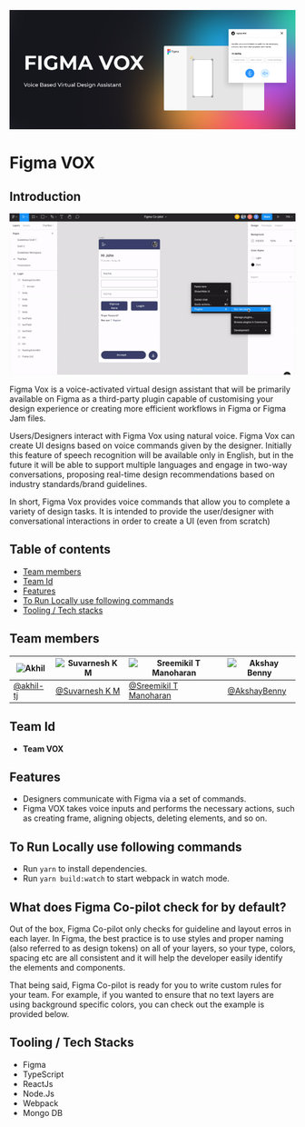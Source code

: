 ![alt text](https://github.com/sreemikil/Figma-VOX-/blob/e8b7c60e6521f6d0ef8b85a41d4d07c3917a5340/Assets/VOX.png)


# Figma VOX
## Introduction         

![Figma Co-pilot Gif Example](https://github.com/AkshayBenny/figma-copilot/blob/386572a252a7a68cacee6ee0458231e6377f3546/assets/demogif.gif)



Figma Vox is a voice-activated virtual design assistant that will be primarily available on Figma as a third-party plugin capable of customising your design experience or creating more efficient workflows in Figma or Figma Jam files.

Users/Designers interact with Figma Vox using natural voice. Figma Vox can create UI designs based on voice commands given by the designer. Initially this feature of speech recognition will be available only in English, but in the future it will be able to support multiple languages and engage in two-way conversations, proposing real-time design recommendations based on industry standards/brand guidelines.

In short, Figma Vox provides voice commands that allow you to complete a variety of design tasks. It is intended to provide the user/designer with conversational interactions in order to create a UI (even from scratch)

## Table of contents
* [Team members](#members)
* [Team Id](#id)
* [Features](#howitworks)
* [To Run Locally use following commands](#run)
* [Tooling / Tech stacks](#tts)

<a name="members"></a>
## Team members
![Akhil](https://github.com/itexpert2572000/Ctracker/blob/91a6a09e646eda69264b6611faa5278e0f03e1ab/readme_assets/tj.png) | ![Suvarnesh K M](https://github.com/itexpert2572000/Ctracker/blob/91a6a09e646eda69264b6611faa5278e0f03e1ab/readme_assets/suvarneshkm.png) | ![Sreemikil T Manoharan](https://github.com/itexpert2572000/Ctracker/blob/91a6a09e646eda69264b6611faa5278e0f03e1ab/readme_assets/sreemikil.png) | ![Akshay Benny](https://github.com/sreemikil/Figma-co-pilot/blob/30c288622cbc571157268eef73c61d971829a01b/assets/akshay.png)
------------ | ------------- | ------------- | ------------- 
[@akhil-tj](https://github.com/akhil-tj) | [@Suvarnesh K M](https://github.com/SuvarneshKM) | [@Sreemikil T Manoharan](https://github.com/sreemikil) | [@AkshayBenny](https://github.com/AkshayBenny)






<a name="id"></a>
## Team Id
* **Team VOX**
<a name="Linktoproductwalkthrough"></a>


<a name="howitworks"></a>
## Features
- Designers communicate with Figma via a set of commands.
- Figma VOX takes voice inputs and performs the necessary actions, such as creating frame, aligning objects, deleting elements, and so on. 
<a name="video"></a>


<a name="run"></a>
## To Run Locally use following commands
* Run `yarn` to install dependencies.
* Run `yarn build:watch` to start webpack in watch mode.

<a name="what it do"></a>
## What does Figma Co-pilot check for by default?
Out of the box, Figma Co-pilot only checks for guideline and layout erros in each layer. In Figma, the best practice is to use styles and proper naming (also referred to as design tokens) on all of your layers, so your type, colors, spacing etc are all consistent and it will help the developer easily identify the elements and components.

That being said, Figma Co-pilot is ready for you to write custom rules for your team. For example, if you wanted to ensure that no text layers are using background specific colors, you can check out the example is provided below.

<a name="tts"></a>
## Tooling / Tech Stacks
- Figma
- TypeScript
- ReactJs
- Node.Js
- Webpack
- Mongo DB
<!--## Total Visitors

<img align="left" src = "https://profile-counter.glitch.me/flutter_ecommerce_app/count.svg" alt ="Loading"> ->



